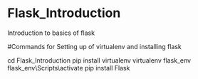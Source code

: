 # Flask_Introduction
Introduction to basics of flask

#Commands for Setting up of virtualenv and installing flask

cd Flask_Introduction
pip install virtualenv
virtualenv flask_env
flask_env\Scripts\activate
pip install Flask




